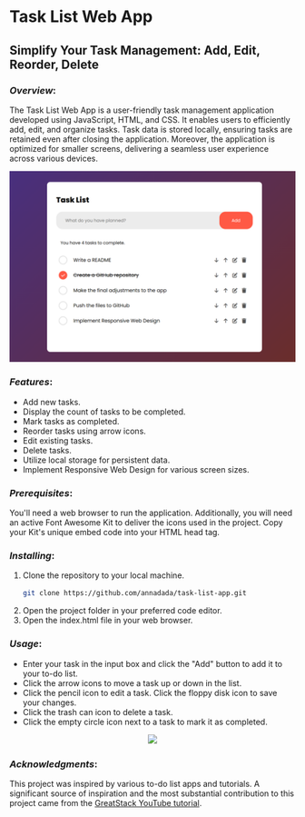 # Task List Web App
## Simplify Your Task Management: Add, Edit, Reorder, Delete

### *Overview*:
The Task List Web App is a user-friendly task management application developed using JavaScript, HTML, and CSS. It enables users to efficiently add, edit, and organize tasks. Task data is stored locally, ensuring tasks are retained even after closing the application. Moreover, the application is optimized for smaller screens, delivering a seamless user experience across various devices.

![To-Do List Web App](./img/todo-list-1.png)

### *Features*:
- Add new tasks.
- Display the count of tasks to be completed.
- Mark tasks as completed.
- Reorder tasks using arrow icons.
- Edit existing tasks.
- Delete tasks.
- Utilize local storage for persistent data.
- Implement Responsive Web Design for various screen sizes.

### *Prerequisites*:
You'll need a web browser to run the application. Additionally, you will need an active Font Awesome Kit to deliver the icons used in the project. Copy your Kit's unique embed code into your HTML head tag.

### *Installing*:
1. Clone the repository to your local machine.
   ```bash
   git clone https://github.com/annadada/task-list-app.git
    ```
2. Open the project folder in your preferred code editor.
3. Open the index.html file in your web browser.

### *Usage*:
- Enter your task in the input box and click the "Add" button to add it to your to-do list.
- Click the arrow icons to move a task up or down in the list.
- Click the pencil icon to edit a task. Click the floppy disk icon to save your changes.
- Click the trash can icon to delete a task.
- Click the empty circle icon next to a task to mark it as completed.

<p align="center">
  <img src="./img/todo-list-2.png" width="400">
</p>

### *Acknowledgments*:
This project was inspired by various to-do list apps and tutorials. A significant source of inspiration and the most substantial contribution to this project came from the [GreatStack YouTube tutorial](https://www.youtube.com/watch?v=G0jO8kUrg-I&ab_channel=GreatStack).
